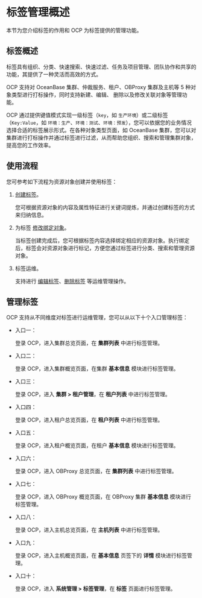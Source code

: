 # 标签管理概述

本节为您介绍标签的作用和 OCP 为标签提供的管理功能。

## 标签概述

标签具有组织、分类、快速搜索、快速过滤、任务及项目管理、团队协作和共享的功能，其提供了一种灵活而高效的方式。

OCP 支持对 OceanBase 集群、仲裁服务、租户、OBProxy 集群及主机等 5 种对象类型进行打标操作，同时支持新建、编辑、 删除以及修改关联对象等管理功能。

OCP 通过提供键值模式实现一级标签（`key`，如 `生产环境`）或二级标签（`Key:Value`，如 `环境：生产`、`环境：测试`、`环境：预发`），您可以依据您的业务情况选择合适的标签展示形式。在各种对象类型页面，如 OceanBase 集群，您可以对集群进行打标操作并通过标签进行过滤，从而帮助您组织、搜索和管理集群对象，提高您的工作效率。

## 使用流程

您可参考如下流程为资源对象创建并使用标签：

1. [创建标签](200.create-a-tag.md)。

    您可根据资源对象的内容及属性特征进行关键词提炼，并通过创建标签的方式来归纳信息。

2. 为标签 [修改绑定对象](300.change-bound-objects.md)。

    当标签创建完成后，您可根据标签内容选择绑定相应的资源对象。执行绑定后，标签会对资源对象进行标记，方便您通过标签进行分类、搜索和管理资源对象。

3. 标签运维。

    支持进行 [编辑标签](400.edit-a-tag.md)、[删除标签](500.delete-a-tags.md) 等运维管理操作。

## 管理标签

OCP 支持从不同维度对标签进行运维管理，您可以从以下十个入口管理标签：

* 入口一：

    登录 OCP，进入集群总览页面，在 **集群列表** 中进行标签管理。

* 入口二：

    登录 OCP，进入集群概览页面，在集群 **基本信息** 模块进行标签管理。

* 入口三：

    登录 OCP，进入 **集群 > 租户管理**，在 **租户列表** 中进行标签管理。

* 入口四：

    登录 OCP，进入租户总览页面，在 **租户列表** 中进行标签管理。

* 入口五：

    登录 OCP，进入租户概览页面，在租户 **基本信息** 模块进行标签管理。

* 入口六：

    登录 OCP，进入 OBProxy 总览页面，在 **集群列表** 中进行标签管理。

* 入口七：

    登录 OCP，进入 OBProxy 概览页面，在 OBProxy 集群 **基本信息** 模块进行标签管理。

* 入口八：

    登录 OCP，进入主机总览页面，在 **主机列表** 中进行标签管理。

* 入口九：

    登录 OCP，进入主机概览页面，在 **基本信息** 页签下的 **详情** 模块进行标签管理。

* 入口十：

    登录 OCP，进入 **系统管理 > 标签管理**，在 **标签** 页面进行标签管理。
